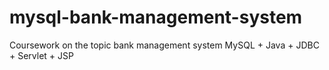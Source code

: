# mysql-bank-management-system
Coursework on the topic bank management system
MySQL + Java + JDBC + Servlet + JSP
